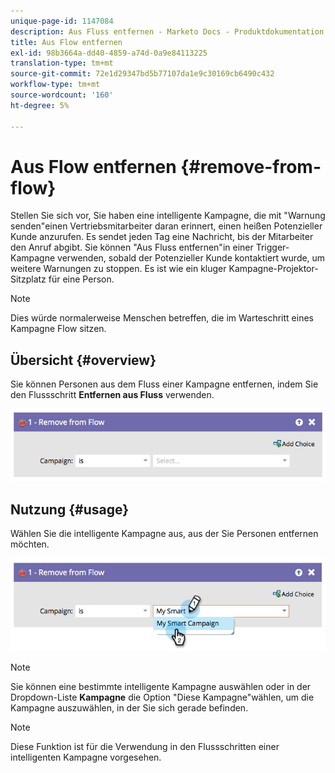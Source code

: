 ```yaml
---
unique-page-id: 1147084
description: Aus Fluss entfernen - Marketo Docs - Produktdokumentation
title: Aus Flow entfernen
exl-id: 98b3664a-dd40-4859-a74d-0a9e84113225
translation-type: tm+mt
source-git-commit: 72e1d29347bd5b77107da1e9c30169cb6490c432
workflow-type: tm+mt
source-wordcount: '160'
ht-degree: 5%

---
```


# Aus Flow entfernen {#remove-from-flow}

Stellen Sie sich vor, Sie haben eine intelligente Kampagne, die mit &quot;Warnung senden&quot;einen Vertriebsmitarbeiter daran erinnert, einen heißen Potenzieller Kunde anzurufen. Es sendet jeden Tag eine Nachricht, bis der Mitarbeiter den Anruf abgibt. Sie können &quot;Aus Fluss entfernen&quot;in einer Trigger-Kampagne verwenden, sobald der Potenzieller Kunde kontaktiert wurde, um weitere Warnungen zu stoppen. Es ist wie ein kluger Kampagne-Projektor-Sitzplatz für eine Person.

>[!NOTE]
>
>Dies würde normalerweise Menschen betreffen, die im Warteschritt eines Kampagne Flow sitzen.

## Übersicht {#overview}

Sie können Personen aus dem Fluss einer Kampagne entfernen, indem Sie den Flussschritt **Entfernen aus Fluss** verwenden.

![](assets/image2014-9-22-17-3a10-3a21.png)

## Nutzung {#usage}

Wählen Sie die intelligente Kampagne aus, aus der Sie Personen entfernen möchten.

![](assets/image2014-9-22-17-3a10-3a28.png)

>[!NOTE]
>
>Sie können eine bestimmte intelligente Kampagne auswählen oder in der Dropdown-Liste **Kampagne** die Option &quot;Diese Kampagne&quot;wählen, um die Kampagne auszuwählen, in der Sie sich gerade befinden.

>[!NOTE]
>
>Diese Funktion ist für die Verwendung in den Flussschritten einer intelligenten Kampagne vorgesehen.
